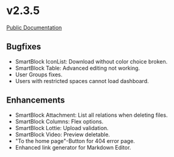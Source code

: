 # v2.3.5

[Public Documentation](https://github.com/wirDesign-communication-AG/wirHub-doc/issues/90)

## Bugfixes

* SmartBlock IconList: Download without color choice broken.
* SmartBlock Table: Advanced editing not working.
* User Groups fixes.
* Users with restricted spaces cannot load dashboard.

## Enhancements

* SmartBlock Attachment: List all relations when deleting files.
* SmartBlock Columns: Flex options.
* SmartBlock Lottie: Upload validation.
* SmartBlock Video: Preview deletable.
* "To the home page"-Button for 404 error page.
* Enhanced link generator for Markdown Editor.
